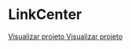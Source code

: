 <h1>LinkCenter</h1>
<a href="https://gustavo-laureano.github.io/linkcenter"> Visualizar projeto </a>
<a href="https://gustavo-laureano.github.io/linkcenter" target="_blank"> Visualizar projeto </a>